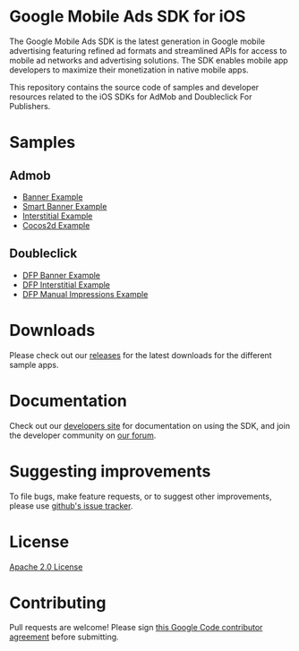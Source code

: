Google Mobile Ads SDK for iOS
=============================
The Google Mobile Ads SDK is the latest generation in Google mobile advertising featuring refined ad formats and streamlined APIs for access to mobile ad networks and advertising solutions. The SDK enables mobile app developers to maximize their monetization in native mobile apps.

This repository contains the source code of samples and developer resources related to the iOS SDKs for AdMob and Doubleclick For Publishers.


Samples
=======
Admob
-----
* [Banner Example](https://github.com/googleads/googleads-mobile-ios/tree/master/admob/BannerExample)
* [Smart Banner Example](https://github.com/googleads/googleads-mobile-ios/tree/master/admob/SmartBannerExample)
* [Interstitial Example](https://github.com/googleads/googleads-mobile-ios/tree/master/admob/InterstitialExample)
* [Cocos2d Example](https://github.com/googleads/googleads-mobile-ios/tree/master/admob/Cocos2dExample)

Doubleclick
-----------
* [DFP Banner Example](https://github.com/googleads/googleads-mobile-ios/tree/master/doubleclick)
* [DFP Interstitial Example](https://github.com/googleads/googleads-mobile-ios/tree/master/doubleclick/DFPInterstitialExample)
* [DFP Manual Impressions Example](https://github.com/googleads/googleads-mobile-ios/tree/master/doubleclick/DFPManualImpressionsExample)

Downloads
=========
Please check out our [releases](https://github.com/googleads/googleads-mobile-ios/releases) for the latest downloads for the different sample apps.

Documentation
==============
Check out our [developers site](https://developers.google.com/mobile-ads-sdk/) for documentation on using the SDK, and join the developer community on [our forum](https://groups.google.com/forum/#!forum/google-admob-ads-sdk).

Suggesting improvements
=======================
To file bugs, make feature requests, or to suggest other improvements, please use [github's issue tracker](https://github.com/googleads/googleads-mobile-ios/issues).

License
=======
[Apache 2.0 License](http://www.apache.org/licenses/LICENSE-2.0.html)

Contributing
============
Pull requests are welcome! Please sign [this Google Code contributor agreement](https://developers.google.com/open-source/cla/individual?csw=1) before submitting.
